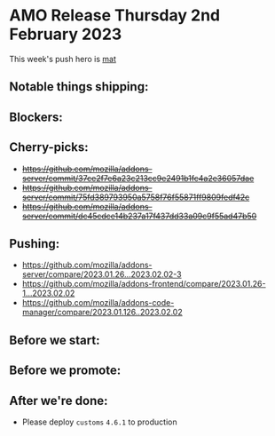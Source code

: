# AMO Release Thursday 2nd February 2023

This week's push hero is [mat](https://github.com/diox)

## Notable things shipping:

## Blockers:

## Cherry-picks:
- ~~https://github.com/mozilla/addons-server/commit/37ce2f7e6a23c213cc9e2491b1fc4a2e36057dae~~
- ~~https://github.com/mozilla/addons-server/commit/75fd389793950a5758f76f55871ff9809fedf42c~~
- ~~https://github.com/mozilla/addons-server/commit/dc45cdce14b237a17f437dd33a09c9f55ad47b50~~

## Pushing:

- https://github.com/mozilla/addons-server/compare/2023.01.26...2023.02.02-3
- https://github.com/mozilla/addons-frontend/compare/2023.01.26-1...2023.02.02
- https://github.com/mozilla/addons-code-manager/compare/2023.01.126..2023.02.02

## Before we start:

## Before we promote:

## After we're done:
- Please deploy `customs` `4.6.1` to production
